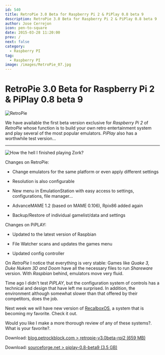 ```yaml
---
id: 540
title: RetroPie 3.0 Beta for Raspberry Pi 2 & PiPlay 0.8 beta 9
description: RetroPie 3.0 Beta for Raspberry Pi 2 & PiPlay 0.8 beta 9
author: Jose Cerrejon
icon: pen-to-square
date: 2015-03-28 11:20:00
prev: /
next: false
category:
  - Raspberry PI
tag:
  - Raspberry PI
image: /images/RetroPie_07.jpg
---
```


# RetroPie 3.0 Beta for Raspberry Pi 2 & PiPlay 0.8 beta 9

![RetroPie](/images/RetroPie_07.jpg)

We have available the first beta version exclusive for *Raspberry Pi 2* of *RetroPie* whose function is to build your own retro entertainment system and play several of the most popular emulators. *PiPlay* also has a worthwhile test version...

- - -
![How the hell I finished playing Zork?](/images/2015/03/zork.jpg "How the hell I finished playing Zork?")

Changes on RetroPie:

* Change emulators for the same platform or even apply different settings

* Resolution is also configurable

* New menu in EmulationStation with easy access to settings, configurations, file manager...

* AdvanceMAME 1.2 (based on MAME 0.106), Rpix86 added again

* Backup/Restore of individual gamelist/data and settings

Changes on PiPLAY:

* Updated to the latest version of Raspbian

* File Watcher scans and updates the games menu

* Updated config controller

On *RetroPie* I notice that everything is very stable: Games like *Quake 3, Duke Nukem 3D and Doom* have all the necessary files to run *Shareware* version. With *Raspbian* behind, emulators move very fluid.

Time ago I didn't test *PiPLAY*, but the configuration system of controls has a technical and design that have left me surprised. In addition, the environment although somewhat slower than that offered by their competitors, does the job.

Next week we will have new version of [RecalboxOS](http://recalbox.com), a system that is becoming my favorite. Check it out.

Would you like I make a more thorough review of any of these systems?. What is your favorite?.

Download: [blog.petrockblock.com > retropie-v3.0beta-rpi2 (659 MB)](http://blog.petrockblock.com/retropie/retropie-downloads/download-info/retropie-project-sd-card-image-for-raspberry-pi-2-version-3-0-beta/)

Download: [sourceforge.net > piplay-0.8-beta9 (3.5 GB)](http://sourceforge.net/projects/pimame/files/?source=navbar)